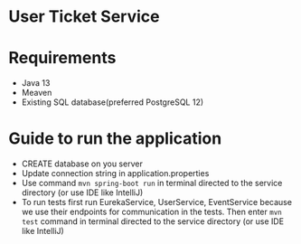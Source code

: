 # User Ticket Service

# Requirements
- Java 13 
- Meaven
- Existing SQL database(preferred PostgreSQL 12)
# Guide to run the application

- CREATE database on you server 
- Update connection string in application.properties
- Use command `mvn spring-boot run` in terminal directed to the service directory (or use IDE like IntelliJ) 
- To run tests first run EurekaService, UserService, EventService because we use their endpoints for communication in the tests. 
   Then enter  `mvn test` command  in terminal directed to the service directory (or use IDE like IntelliJ)

